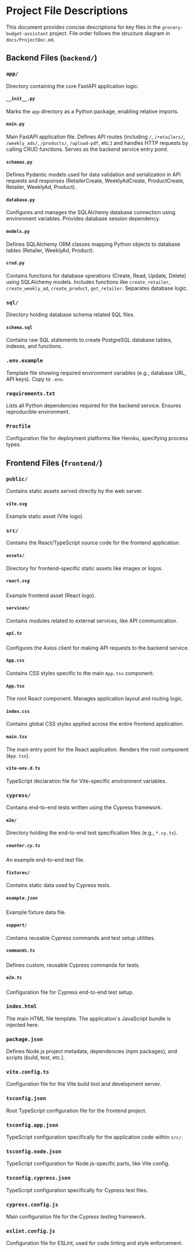 # Project File Descriptions

This document provides concise descriptions for key files in the `grocery-budget-assistant` project.
File order follows the structure diagram in `docs/ProjectDoc.md`.

## Backend Files (`backend/`)

### `app/`

Directory containing the core FastAPI application logic.

#### `__init__.py`

Marks the `app` directory as a Python package, enabling relative imports.

#### `main.py`

Main FastAPI application file. Defines API routes (including `/`, `/retailers/`, `/weekly_ads/`, `/products/`, `/upload-pdf`, etc.) and handles HTTP requests by calling CRUD functions. Serves as the backend service entry point.

#### `schemas.py`

Defines Pydantic models used for data validation and serialization in API requests and responses (RetailerCreate, WeeklyAdCreate, ProductCreate, Retailer, WeeklyAd, Product).

#### `database.py`

Configures and manages the SQLAlchemy database connection using environment variables. Provides database session dependency.

#### `models.py`

Defines SQLAlchemy ORM classes mapping Python objects to database tables (Retailer, WeeklyAd, Product).

#### `crud.py`

Contains functions for database operations (Create, Read, Update, Delete) using SQLAlchemy models. Includes functions like `create_retailer`, `create_weekly_ad`, `create_product`, `get_retailer`. Separates database logic.

### `sql/`

Directory holding database schema related SQL files.

#### `schema.sql`

Contains raw SQL statements to create PostgreSQL database tables, indexes, and functions.

### `.env.example`

Template file showing required environment variables (e.g., database URL, API keys). Copy to `.env`.

### `requirements.txt`

Lists all Python dependencies required for the backend service. Ensures reproducible environment.

### `Procfile`

Configuration file for deployment platforms like Heroku, specifying process types.

## Frontend Files (`frontend/`)

### `public/`

Contains static assets served directly by the web server.

#### `vite.svg`

Example static asset (Vite logo).

### `src/`

Contains the React/TypeScript source code for the frontend application.

#### `assets/`

Directory for frontend-specific static assets like images or logos.

##### `react.svg`

Example frontend asset (React logo).

#### `services/`

Contains modules related to external services, like API communication.

##### `api.ts`

Configures the Axios client for making API requests to the backend service.

#### `App.css`

Contains CSS styles specific to the main `App.tsx` component.

#### `App.tsx`

The root React component. Manages application layout and routing logic.

#### `index.css`

Contains global CSS styles applied across the entire frontend application.

#### `main.tsx`

The main entry point for the React application. Renders the root component (`App.tsx`).

#### `vite-env.d.ts`

TypeScript declaration file for Vite-specific environment variables.

### `cypress/`

Contains end-to-end tests written using the Cypress framework.

#### `e2e/`

Directory holding the end-to-end test specification files (e.g., `*.cy.ts`).

##### `counter.cy.ts`

An example end-to-end test file.

#### `fixtures/`

Contains static data used by Cypress tests.

##### `example.json`

Example fixture data file.

#### `support/`

Contains reusable Cypress commands and test setup utilities.

##### `commands.ts`

Defines custom, reusable Cypress commands for tests.

##### `e2e.ts`

Configuration file for Cypress end-to-end test setup.

### `index.html`

The main HTML file template. The application's JavaScript bundle is injected here.

### `package.json`

Defines Node.js project metadata, dependencies (npm packages), and scripts (build, test, etc.).

### `vite.config.ts`

Configuration file for the Vite build tool and development server.

### `tsconfig.json`

Root TypeScript configuration file for the frontend project.

### `tsconfig.app.json`

TypeScript configuration specifically for the application code within `src/`.

### `tsconfig.node.json`

TypeScript configuration for Node.js-specific parts, like Vite config.

### `tsconfig.cypress.json`

TypeScript configuration specifically for Cypress test files.

### `cypress.config.js`

Main configuration file for the Cypress testing framework.

### `eslint.config.js`

Configuration file for ESLint, used for code linting and style enforcement.
